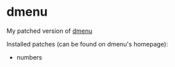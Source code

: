 # dmenu

My patched version of [dmenu](dmenu.suckless.org)

Installed patches (can be found on dmenu's homepage):
- numbers
